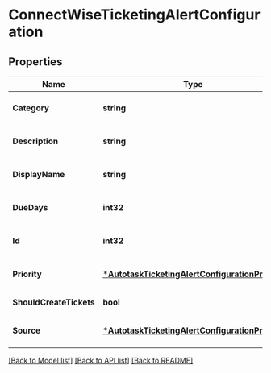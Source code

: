 # ConnectWiseTicketingAlertConfiguration

## Properties
Name | Type | Description | Notes
------------ | ------------- | ------------- | -------------
**Category** | **string** |  | [optional] [default to null]
**Description** | **string** |  | [optional] [default to null]
**DisplayName** | **string** |  | [optional] [default to null]
**DueDays** | **int32** |  | [optional] [default to null]
**Id** | **int32** |  | [optional] [default to null]
**Priority** | [***AutotaskTicketingAlertConfigurationPriority**](AutotaskTicketingAlertConfiguration_priority.md) |  | [optional] [default to null]
**ShouldCreateTickets** | **bool** |  | [default to null]
**Source** | [***AutotaskTicketingAlertConfigurationPriority**](AutotaskTicketingAlertConfiguration_priority.md) |  | [optional] [default to null]

[[Back to Model list]](../README.md#documentation-for-models) [[Back to API list]](../README.md#documentation-for-api-endpoints) [[Back to README]](../README.md)


